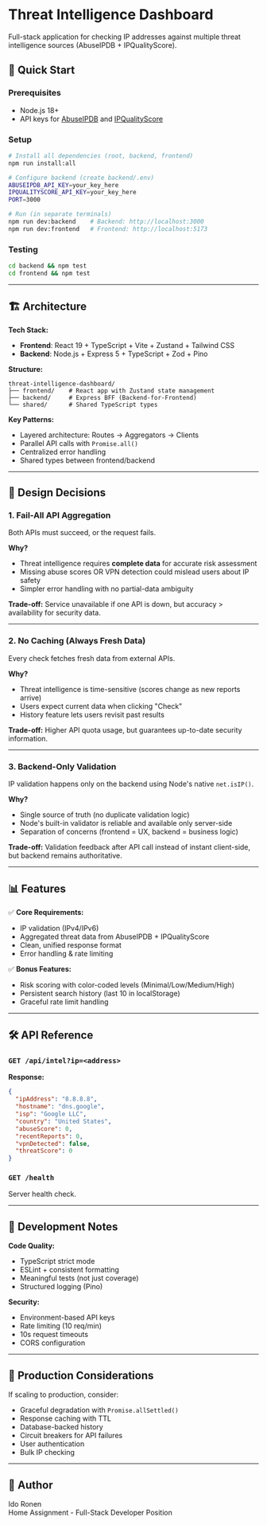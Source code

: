 # Threat Intelligence Dashboard

Full-stack application for checking IP addresses against multiple threat intelligence sources (AbuseIPDB + IPQualityScore).

## 🚀 Quick Start

### Prerequisites
- Node.js 18+
- API keys for [AbuseIPDB](https://www.abuseipdb.com/api.html) and [IPQualityScore](https://www.ipqualityscore.com/)

### Setup

```bash
# Install all dependencies (root, backend, frontend)
npm run install:all

# Configure backend (create backend/.env)
ABUSEIPDB_API_KEY=your_key_here
IPQUALITYSCORE_API_KEY=your_key_here
PORT=3000

# Run (in separate terminals)
npm run dev:backend    # Backend: http://localhost:3000
npm run dev:frontend   # Frontend: http://localhost:5173
```

### Testing

```bash
cd backend && npm test
cd frontend && npm test
```

---

## 🏗️ Architecture

**Tech Stack:**
- **Frontend**: React 19 + TypeScript + Vite + Zustand + Tailwind CSS
- **Backend**: Node.js + Express 5 + TypeScript + Zod + Pino

**Structure:**
```
threat-intelligence-dashboard/
├── frontend/    # React app with Zustand state management
├── backend/     # Express BFF (Backend-for-Frontend)
└── shared/      # Shared TypeScript types
```

**Key Patterns:**
- Layered architecture: Routes → Aggregators → Clients
- Parallel API calls with `Promise.all()`
- Centralized error handling
- Shared types between frontend/backend

---

## 🔑 Design Decisions

### 1. Fail-All API Aggregation

Both APIs must succeed, or the request fails.

**Why?**
- Threat intelligence requires **complete data** for accurate risk assessment
- Missing abuse scores OR VPN detection could mislead users about IP safety
- Simpler error handling with no partial-data ambiguity

**Trade-off:** Service unavailable if one API is down, but accuracy > availability for security data.

---

### 2. No Caching (Always Fresh Data)

Every check fetches fresh data from external APIs.

**Why?**
- Threat intelligence is time-sensitive (scores change as new reports arrive)
- Users expect current data when clicking "Check"
- History feature lets users revisit past results

**Trade-off:** Higher API quota usage, but guarantees up-to-date security information.

---

### 3. Backend-Only Validation

IP validation happens only on the backend using Node's native `net.isIP()`.

**Why?**
- Single source of truth (no duplicate validation logic)
- Node's built-in validator is reliable and available only server-side
- Separation of concerns (frontend = UX, backend = business logic)

**Trade-off:** Validation feedback after API call instead of instant client-side, but backend remains authoritative.

---

## 📊 Features

✅ **Core Requirements:**
- IP validation (IPv4/IPv6)
- Aggregated threat data from AbuseIPDB + IPQualityScore
- Clean, unified response format
- Error handling & rate limiting

✅ **Bonus Features:**
- Risk scoring with color-coded levels (Minimal/Low/Medium/High)
- Persistent search history (last 10 in localStorage)
- Graceful rate limit handling

---

## 🛠️ API Reference

### `GET /api/intel?ip=<address>`

**Response:**
```json
{
  "ipAddress": "8.8.8.8",
  "hostname": "dns.google",
  "isp": "Google LLC",
  "country": "United States",
  "abuseScore": 0,
  "recentReports": 0,
  "vpnDetected": false,
  "threatScore": 0
}
```

### `GET /health`

Server health check.

---

## 📝 Development Notes

**Code Quality:**
- TypeScript strict mode
- ESLint + consistent formatting
- Meaningful tests (not just coverage)
- Structured logging (Pino)

**Security:**
- Environment-based API keys
- Rate limiting (10 req/min)
- 10s request timeouts
- CORS configuration

---

## 🔮 Production Considerations

If scaling to production, consider:
- Graceful degradation with `Promise.allSettled()`
- Response caching with TTL
- Database-backed history
- Circuit breakers for API failures
- User authentication
- Bulk IP checking

---

## 👤 Author

Ido Ronen  
Home Assignment - Full-Stack Developer Position

